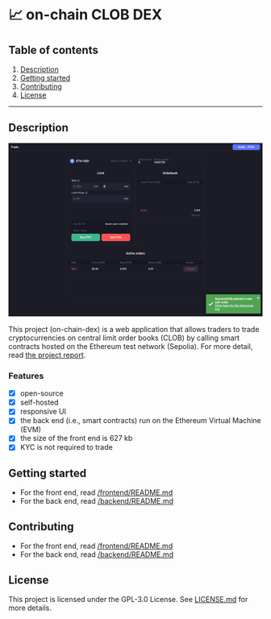 # 📈 on-chain CLOB DEX

## Table of contents

1. [Description](#description)
2. [Getting started](#getting-started)
3. [Contributing](#contributing)
4. [License](#license)

---

## Description

![desktop-view](/docs/desktop-view.png)

This project (on-chain-dex) is a web application that allows traders to trade cryptocurrencies on central limit order books (CLOB) by calling smart contracts hosted on the Ethereum test network (Sepolia). For more detail, read [the project report](/report/Project_Report.pdf).

### Features

- [x] open-source
- [x] self-hosted
- [x] responsive UI
- [x] the back end (i.e., smart contracts) run on the Ethereum Virtual Machine (EVM)
- [x] the size of the front end is 627 kb
- [x] KYC is not required to trade

## Getting started

- For the front end, read [/frontend/README.md](/frontend/README.md#getting-started)
- For the back end, read [/backend/README.md](/backend/README.md#getting-started)

## Contributing

- For the front end, read [/frontend/README.md](/frontend/README.md#contributing)
- For the back end, read [/backend/README.md](/backend/README.md#contributing)

## License
This project is licensed under the GPL-3.0 License. See [LICENSE.md](LICENSE.md) for more details.